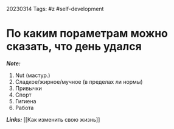 20230314
Tags: #z #self-development 
# По каким пораметрам можно сказать, что день удался 

***Note:*** 

1.  Nut (мастур.)
2.  Сладкое/жирное/мучное (в пределах ли нормы)
3.  Привычки
4.  Спорт
5.  Гигиена
6.  Работа

***Links:*** [[Как изменить свою жизнь]]


